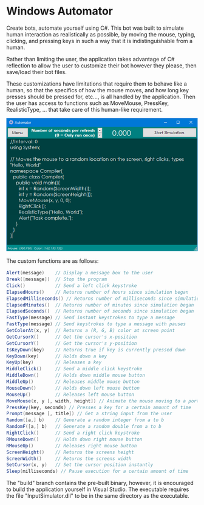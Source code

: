 # Windows Automator
Create bots, automate yourself using C#. This bot was built to simulate human interaction as realistically as possible, by moving the mouse, typing, clicking, and pressing keys in such a way that it is indistinguishable from a human.

Rather than limiting the user, the application takes advantage of C# reflection to allow the user to customize their bot however they please, then save/load their bot files.

These customizations have limitations that require them to behave like a human, so that the specifics of how the mouse moves, and how long key presses should be pressed for, etc..., is all handled by the application. Then the user has access to functions such as MoveMouse, PressKey, RealisticType, ... that take care of this human-like requirement.

![](/screenshots/1.png)

The custom functions are as follows:
```csharp
Alert(message)    // Display a message box to the user
Break([message])  // Stop the program
Click()           // Send a left click keystroke
ElapsedHours()    // Returns number of hours since simulation began
ElapsedMilliseconds() // Returns number of milliseconds since simulation began
ElapsedMinutes()  // Returns number of minutes since simulation began
ElapsedSeconds()  // Returns number of seconds since simulation began
FastType(message) // Send instant keystrokes to type a message
FastType(message) // Send keystrokes to type a message with pauses
GetColorAt(x, y)  // Returns a (R, G, B) color at screen point
GetCursorX()      // Get the cursor's x-position
GetCursorY()      // Get the cursor's y-position
IsKeyDown(key)    // Returns true if key is currently pressed down
KeyDown(key)      // Holds down a key
KeyUp(key)        // Releases a key
MiddleClick()     // Send a middle click keystroke
MiddleDown()      // Holds down middle mouse button
MiddleUp()        // Releases middle mouse button
MouseDown()       // Holds down left mouse button
MouseUp()         // Releases left mouse button
MoveMouse(x, y [, width, height]) // Animate the mouse moving to a portion of the screen
PressKey(key, seconds) // Presses a key for a certain amount of time
Prompt(message [, title]) // Get a string input from the user
Random([a,] b)    // Generate a random integer from a to b
RandomF([a,] b)   // Generate a random double from a to b
RightClick()      // Send a right click keystroke
RMouseDown()      // Holds down right mouse button
RMouseUp()        // Releases right mouse button
ScreenHeight()    // Returns the screens height
ScreenWidth()     // Returns the screens width
SetCursor(x, y)   // Set the cursor position instantly
Sleep(milliseconds) // Pause execution for a certain amount of time
```

The "build" branch contains the pre-built binary, however, it is encouraged to build the application yourself in Visual Studio.
The executable requires the file "InputSimulator.dll" to be in the same directory as the executable.
